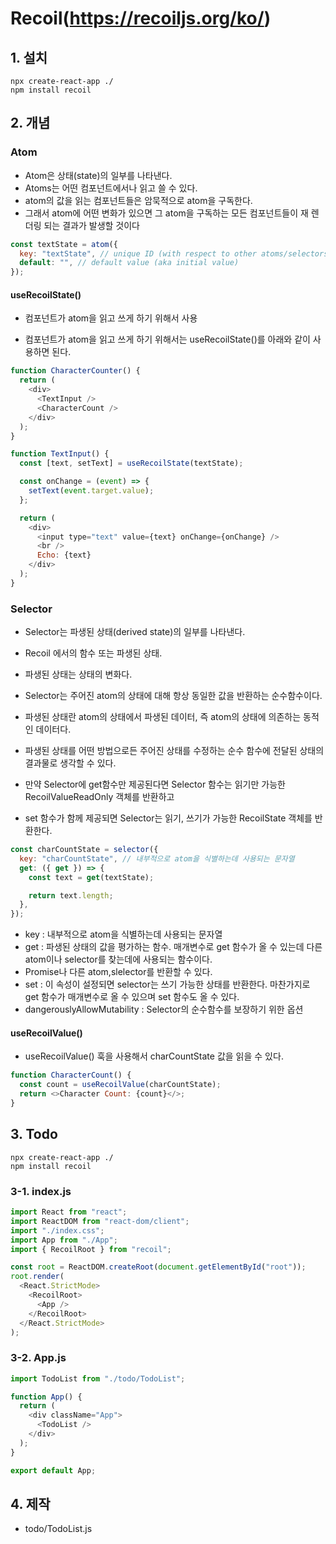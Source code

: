 # Recoil(https://recoiljs.org/ko/)

## 1. 설치

```
npx create-react-app ./
npm install recoil
```

## 2. 개념

### Atom

- Atom은 상태(state)의 일부를 나타낸다.
- Atoms는 어떤 컴포넌트에서나 읽고 쓸 수 있다.
- atom의 값을 읽는 컴포넌트들은 암묵적으로 atom을 구독한다.
- 그래서 atom에 어떤 변화가 있으면 그 atom을 구독하는 모든 컴포넌트들이 재 렌더링 되는 결과가 발생할 것이다

```js
const textState = atom({
  key: "textState", // unique ID (with respect to other atoms/selectors)
  default: "", // default value (aka initial value)
});
```

#### useRecoilState()

- 컴포넌트가 atom을 읽고 쓰게 하기 위해서 사용

- 컴포넌트가 atom을 읽고 쓰게 하기 위해서는 useRecoilState()를 아래와 같이 사용하면 된다.

```js
function CharacterCounter() {
  return (
    <div>
      <TextInput />
      <CharacterCount />
    </div>
  );
}

function TextInput() {
  const [text, setText] = useRecoilState(textState);

  const onChange = (event) => {
    setText(event.target.value);
  };

  return (
    <div>
      <input type="text" value={text} onChange={onChange} />
      <br />
      Echo: {text}
    </div>
  );
}
```

### Selector

- Selector는 파생된 상태(derived state)의 일부를 나타낸다.
- Recoil 에서의 함수 또는 파생된 상태.
- 파생된 상태는 상태의 변화다.
- Selector는 주어진 atom의 상태에 대해 항상 동일한 값을 반환하는 순수함수이다.
- 파생된 상태란 atom의 상태에서 파생된 데이터, 즉 atom의 상태에 의존하는 동적인 데이터다.

- 파생된 상태를 어떤 방법으로든 주어진 상태를 수정하는 순수 함수에 전달된 상태의 결과물로 생각할 수 있다.

- 만약 Selector에 get함수만 제공된다면 Selector 함수는 읽기만 가능한 RecoilValueReadOnly 객체를 반환하고
- set 함수가 함께 제공되면 Selector는 읽기, 쓰기가 가능한 RecoilState 객체를 반환한다.

```js
const charCountState = selector({
  key: "charCountState", // 내부적으로 atom을 식별하는데 사용되는 문자열
  get: ({ get }) => {
    const text = get(textState);

    return text.length;
  },
});
```

- key : 내부적으로 atom을 식별하는데 사용되는 문자열
- get : 파생된 상태의 값을 평가하는 함수. 매개변수로 get 함수가 올 수 있는데 다른 atom이나 selector를 찾는데에 사용되는 함수이다.
- Promise나 다른 atom,slelector를 반환할 수 있다.
- set : 이 속성이 설정되면 selector는 쓰기 가능한 상태를 반환한다. 마찬가지로 get 함수가 매개변수로 올 수 있으며 set 함수도 올 수 있다.
- dangerouslyAllowMutability : Selector의 순수함수를 보장하기 위한 옵션

#### useRecoilValue()

- useRecoilValue() 훅을 사용해서 charCountState 값을 읽을 수 있다.

```js
function CharacterCount() {
  const count = useRecoilValue(charCountState);
  return <>Character Count: {count}</>;
}
```

## 3. Todo

```
npx create-react-app ./
npm install recoil
```

### 3-1. index.js

```js
import React from "react";
import ReactDOM from "react-dom/client";
import "./index.css";
import App from "./App";
import { RecoilRoot } from "recoil";

const root = ReactDOM.createRoot(document.getElementById("root"));
root.render(
  <React.StrictMode>
    <RecoilRoot>
      <App />
    </RecoilRoot>
  </React.StrictMode>
);
```

### 3-2. App.js

```js
import TodoList from "./todo/TodoList";

function App() {
  return (
    <div className="App">
      <TodoList />
    </div>
  );
}

export default App;
```

## 4. 제작

- todo/TodoList.js
